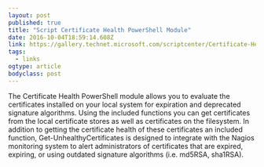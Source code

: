 ```yaml
---
layout: post 
published: true 
title: "Script Certificate Health PowerShell Module" 
date: 2016-10-04T18:59:14.608Z 
link: https://gallery.technet.microsoft.com/scriptcenter/Certificate-Health-b646aeff 
tags:
  - links
ogtype: article 
bodyclass: post 
---
```


The Certificate Health PowerShell module allows you to evaluate the certificates installed on your local system for expiration and deprecated signature algorithms. Using the included functions you can get certificates from the local certificate stores as well as certificates on the filesystem. In addition to getting the certificate health of these certificates an included function, Get-UnhealthyCertificates is designed to integrate with the Nagios monitoring system to alert administrators of certificates that are expired, expiring, or using outdated signature algorithms (i.e. md5RSA, sha1RSA).

 